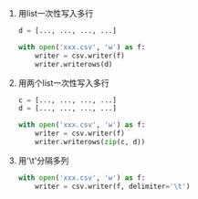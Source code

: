 1. 用list一次性写入多行
    ```python
    d = [..., ..., ..., ...]

    with open('xxx.csv', 'w') as f:
        writer = csv.writer(f)
        writer.writerows(d)
    ```
2. 用两个list一次性写入多行
    ```python
    c = [..., ..., ..., ...]
    d = [..., ..., ..., ...]

    with open('xxx.csv', 'w') as f:
        writer = csv.writer(f)
        writer.writerows(zip(c, d))
    ```
3. 用'\t'分隔多列
    ```python
    with open('xxx.csv', 'w') as f:
        writer = csv.writer(f, delimiter='\t')
    ```